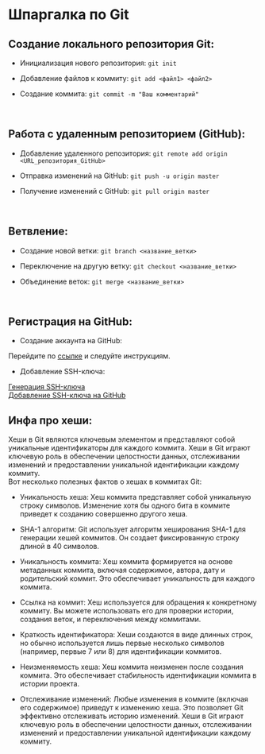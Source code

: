 # Шпаргалка по Git

## Создание локального репозитория Git:

* Инициализация нового репозитория:
```git init```

* Добавление файлов к коммиту:
```git add <файл1> <файл2>```

* Создание коммита:
```git commit -m "Ваш комментарий"```
<br>


## Работа с удаленным репозиторием (GitHub):

* Добавление удаленного репозитория:
```git remote add origin <URL_репозитория_GitHub>```

* Отправка изменений на GitHub:
```git push -u origin master```

* Получение изменений с GitHub:
```git pull origin master```
<br>


## Ветвление:

* Создание новой ветки:
```git branch <название_ветки>```

* Переключение на другую ветку:
```git checkout <название_ветки>```

* Объединение веток:
```git merge <название_ветки>```
<br>


## Регистрация на GitHub:

* Создание аккаунта на GitHub:

Перейдите по [ссылке](https://github.com/ "github") и следуйте инструкциям.
<br>
* Добавление SSH-ключа:

[Генерация SSH-ключа](https://docs.github.com/en/authentication/connecting-to-github-with-ssh/generating-a-new-ssh-key-and-adding-it-to-the-ssh-agent "Жми, да?")
<br>
[Добавление SSH-ключа на GitHub](https://docs.github.com/en/authentication/connecting-to-github-with-ssh/adding-a-new-ssh-key-to-your-github-account "А не хочешь, не жми")
<br>


## Инфа про хеши:

Хеши в Git являются ключевым элементом и представляют собой уникальные идентификаторы для каждого коммита. Хеши в Git играют ключевую роль в обеспечении целостности данных, отслеживании изменений и предоставлении уникальной идентификации каждому коммиту.
<br>Вот несколько полезных фактов о хешах в коммитах Git:

* Уникальность хеша:
Хеш коммита представляет собой уникальную строку символов. Изменение хотя бы одного бита в коммите приведет к созданию совершенно другого хеша.

* SHA-1 алгоритм:
Git использует алгоритм хеширования SHA-1 для генерации хешей коммитов. Он создает фиксированную строку длиной в 40 символов.

* Уникальность коммита:
Хеш коммита формируется на основе метаданных коммита, включая содержимое, автора, дату и родительский коммит. Это обеспечивает уникальность для каждого коммита.

* Ссылка на коммит:
Хеш используется для обращения к конкретному коммиту. Вы можете использовать его для проверки истории, создания веток, и переключения между коммитами.

* Краткость идентификатора:
Хеши создаются в виде длинных строк, но обычно используется лишь первые несколько символов (например, первые 7 или 8) для идентификации коммитов.

* Неизменяемость хеша:
Хеш коммита неизменен после создания коммита. Это обеспечивает стабильность идентификации коммита в истории проекта.

* Отслеживание изменений:
Любые изменения в коммите (включая его содержимое) приведут к изменению хеша. Это позволяет Git эффективно отслеживать историю изменений.
Хеши в Git играют ключевую роль в обеспечении целостности данных, отслеживании изменений и предоставлении уникальной идентификации каждому коммиту.


